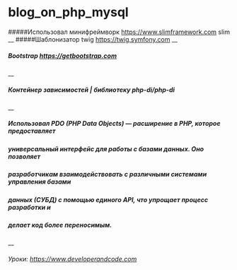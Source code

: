 # blog_on_php_mysql
#####Использовал минифреймворк https://www.slimframework.com slim
__ 
#####Шаблонизатор twig https://twig.symfony.com
__
##### Bootstrap https://getbootstrap.com
__ 
##### Контейнер зависимостей | библиотеку php-di/php-di
__ 
##### Использовал PDO (PHP Data Objects) — расширение в PHP, которое предоставляет 
##### универсальный интерфейс для работы с базами данных. Оно позволяет    
##### разработчикам взаимодействовать с различными системами управления базами 
##### данных (СУБД) с помощью единого API, что упрощает процесс разработки и 
##### делает код более переносимым.
__ 
###### Уроки: https://www.developerandcode.com

